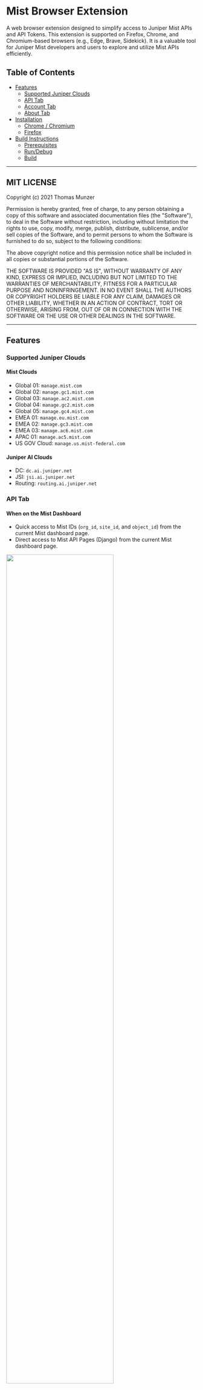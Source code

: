 # Mist Browser Extension

A web browser extension designed to simplify access to Juniper Mist APIs and API Tokens. This extension is supported on Firefox, Chrome, and Chromium-based browsers (e.g., Edge, Brave, Sidekick). It is a valuable tool for Juniper Mist developers and users to explore and utilize Mist APIs efficiently.

## Table of Contents
- [Features](#features)
  - [Supported Juniper Clouds](#supported-juniper-clouds)
  - [API Tab](#api-tab)
  - [Account Tab](#account-tab)
  - [About Tab](#about-tab)
- [Installation](#installation)
  - [Chrome / Chromium](#chrome--chromium)
  - [Firefox](#firefox)
- [Build Instructions](#build-instructions)
  - [Prerequisites](#prerequisites)
  - [Run/Debug](#rundebug)
  - [Build](#build)

---

## MIT LICENSE
 
Copyright (c) 2021 Thomas Munzer

Permission is hereby granted, free of charge, to any person obtaining a copy of this software and associated documentation files (the "Software"), to deal in the  Software without restriction, including without limitation the rights to use, copy, modify, merge, publish, distribute, sublicense, and/or sell copies of the Software, and to permit persons to whom the Software is furnished to do so, subject to the following conditions:

The above copyright notice and this permission notice shall be included in all copies or substantial portions of the Software.

THE SOFTWARE IS PROVIDED "AS IS", WITHOUT WARRANTY OF ANY KIND, EXPRESS OR IMPLIED, INCLUDING BUT NOT LIMITED TO THE WARRANTIES OF MERCHANTABILITY, FITNESS FOR A PARTICULAR PURPOSE AND NONINFRINGEMENT. IN NO EVENT SHALL THE AUTHORS OR COPYRIGHT HOLDERS BE LIABLE FOR ANY CLAIM, DAMAGES OR OTHER LIABILITY, WHETHER IN AN ACTION OF CONTRACT, TORT OR OTHERWISE, ARISING FROM, OUT OF OR IN CONNECTION WITH THE SOFTWARE OR THE USE OR OTHER DEALINGS IN THE SOFTWARE.

---

## Features

### Supported Juniper Clouds

#### Mist Clouds
- Global 01: `manage.mist.com`
- Global 02: `manage.gc1.mist.com`
- Global 03: `manage.ac2.mist.com`
- Global 04: `manage.gc2.mist.com`
- Global 05: `manage.gc4.mist.com`
- EMEA 01: `manage.eu.mist.com`
- EMEA 02: `manage.gc3.mist.com`
- EMEA 03: `manage.ac6.mist.com`
- APAC 01: `manage.ac5.mist.com`
- US GOV Cloud: `manage.us.mist-federal.com`

#### Juniper AI Clouds
- DC: `dc.ai.juniper.net`
- JSI: `jsi.ai.juniper.net`
- Routing: `routing.ai.juniper.net`

### API Tab

#### When on the Mist Dashboard
- Quick access to Mist IDs (`org_id`, `site_id`, and `object_id`) from the current Mist dashboard page.
- Direct access to Mist API Pages (Django) from the current Mist dashboard page.

<div>
<img src="https://github.com/Mist-Automation-Programmability/mist_browser_extension/raw/main/._readme/img/api.png" width="75%">
</div>
<div>
<img src="https://github.com/Mist-Automation-Programmability/mist_browser_extension/raw/main/._readme/img/api_2.png" width="75%">
</div>

#### When on a Django Page
- Lists all available query parameters.
- Allows easy customization of query parameters.
- Direct access to the online API documentation for the current API call (GET/POST/PUT/DELETE).

<div>
<img src="https://github.com/Mist-Automation-Programmability/mist_browser_extension/raw/main/._readme/img/django.png" width="75%">
</div>


### Account Tab
- Lists all current valid Mist sessions in the web browser for various Mist clouds (e.g., `manage.mist.com`, `manage.eu.mist.com`, `manage.gc1.mist.com`).
<div>
<img src="https://github.com/Mist-Automation-Programmability/mist_browser_extension/raw/main/._readme/img/accounts_list.png" width="25%">
</div>
- Manage User API Tokens (list, delete, create).
<div>
<img src="https://github.com/Mist-Automation-Programmability/mist_browser_extension/raw/main/._readme/img/accounts_create.png" width="25%">
<img src="https://github.com/Mist-Automation-Programmability/mist_browser_extension/raw/main/._readme/img/accounts_manage.png" width="25%">
</div>
- Manage Organization API Tokens (list, delete, create).

<div>
<img src="https://github.com/Mist-Automation-Programmability/mist_browser_extension/raw/main/._readme/img/accounts_org_create.png" width="25%">
<img src="https://github.com/Mist-Automation-Programmability/mist_browser_extension/raw/main/._readme/img/accounts_org_manage.png" width="25%">
</div>

### About Tab
- Quick access to Mist API documentation (official Mist documentation, Postman documentation, OpenAPI documentation).
- Version check to determine if a new version of the extension is available, with the ability to download updates directly from the extension.
<div>
<img src="https://github.com/Mist-Automation-Programmability/mist_browser_extension/raw/main/._readme/img/about.png" width="25%">
</div>
---

## Installation

This extension is not yet available on the [Chrome Web Store](https://chrome.google.com/) or the [Firefox Add-ons Store](https://addons.mozilla.org/en-US/firefox/extensions/). However, you can install it manually in Chrome/Chromium-based browsers and Firefox.

### Chrome / Chromium
1. Download the file `mist_extension-X.Y.Z.zip` from the [latest release](https://github.com/Mist-Automation-Programmability/mist_browser_extension/releases).
2. Unzip the downloaded archive.
3. Open the browser's Extensions Page: <a href="chrome://extensions" target="_blank">chrome://extensions</a> 
4. Enable **Developer Mode**.

<img src="https://github.com/Mist-Automation-Programmability/mist_browser_extension/raw/main/._readme/img/dev_mode.png" width="80%">

5. Click **Load Unpacked** and select the unzipped folder.

<img src="https://github.com/Mist-Automation-Programmability/mist_browser_extension/raw/main/._readme/img/load_unpacked.png" width="40%">

6. The extension is now ready to use!

### Firefox
1. Download the file `mist_extension-X.Y.Z.xpi` from the [latest release](https://github.com/Mist-Automation-Programmability/mist_browser_extension/releases).
2. Open the `about:addons` page in Firefox.
<img src="https://github.com/Mist-Automation-Programmability/mist_browser_extension/raw/main/._readme/img/firefox_1.png" width="50%">

3. Click the "Settings" button and select **Install Add-on From File...**.

<img src="https://github.com/Mist-Automation-Programmability/mist_browser_extension/raw/main/._readme/img/firefox_2.png" width="80%">

4. Select the `mist_extension-X.Y.Z.xpi` file.

---

## Build Instructions

This extension was developed on macOS 12.6.1 using:
- Node.js 19.0.1
- npm 8.19.2
- Python 3.8.5

### Prerequisites
From the `angular` folder, install dependencies:
```bash
npm install
```

### Run/Debug
From the `angular` folder:

- Build the Angular app in debug mode:
```bash
npx web-ext run -s ./dist
```

- Start the extension in the browser:
 - For Firefox:
```bash
npx web-ext run -t chromium -s ./dist --browser-console
```
 - For Chromium-based browsers:

### Build
From the `angular` folder:

- Build the Angular app in production mode:
```bash
npm run build:prod
```
- Package the extension:
```bash
npx web-ext build -s ./dist -o
```

The packaged extension will be located in web-ext-artifacts.
